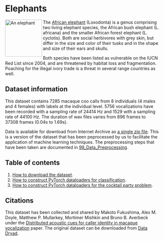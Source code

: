 # Elephants

<img src="https://upload.wikimedia.org/wikipedia/commons/thumb/b/bf/African_Elephant_%28Loxodonta_africana%29_male_%2817289351322%29.jpg/440px-African_Elephant_%28Loxodonta_africana%29_male_%2817289351322%29.jpg" alt="An elephant" width="120" align="left">

The [African elephant](https://en.wikipedia.org/wiki/African_elephant) (Loxodonta) is a genus comprising two living elephant species, the African bush elephant (L. africana) and the smaller African forest elephant (L. cyclotis). Both are social herbivores with grey skin, but differ in the size and color of their tusks and in the shape and size of their ears and skulls.

Both species have been listed as vulnerable on the IUCN Red List since 2004, and are threatened by habitat loss and fragmentation. Poaching for the illegal ivory trade is a threat in several range countries as well.

## Dataset information

This dataset contains 7285 macaque coo calls from 8 individuals (4 males and 4 females) with labels at the individual level. 5756 vocalizations have been recorded with a sampling rate of 24414 Hz and 1529 with a sampling rate of 44100 Hz. The duration of wav files varies from 896 frames to 37308 frames (0.04s to 1.69s).

Data is available for download from Internet Archive as [a single zip file](https://archive.org/details/macaque_coo_calls). This is a version of the dataset that has been peprocessed by us to facilitate the application of machine learning techniques. The preprocessing steps that have been taken are documented in [99_Data_Preprocessing](https://github.com/earthspecies/library/blob/main/macaques/99_Data_Preprocessing.ipynb).

## Table of contents

1. [How to download the dataset](https://github.com/earthspecies/library/blob/main/macaques/01_Download_Dataset.ipynb).
2. [How to construct PyTorch dataloaders for classification](https://github.com/earthspecies/library/blob/main/macaques/02_Create_PyTorch_DataLoaders.ipynb).
3. [How to construct PyTorch dataloaders for the cocktail party problem](https://github.com/earthspecies/library/blob/main/macaques/03_Construct_PyTorch_Dataloaders_for_CPP.ipynb).

## Citations

This dataset has been collected and shared by Makoto Fukushima, Alex M. Doyle, Matthew
P. Mullarkey, Mortimer Mishkin and Bruno B. Averbeck under the [Distributed acoustic cues for caller identity in macaque vocalization](https://www.ncbi.nlm.nih.gov/pmc/articles/PMC4806230/) paper. The original dataset can be downloaded from [Data Dryad](https://datadryad.org/stash/dataset/doi:10.5061/dryad.7f4p9). 
